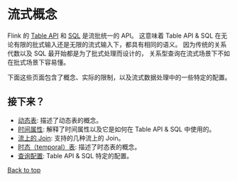 # 流式概念

Flink 的 [Table API](https://ci.apache.org/projects/flink/flink-docs-release-1.12/zh/dev/table/tableApi.html) 和 [SQL](https://ci.apache.org/projects/flink/flink-docs-release-1.12/zh/dev/table/sql/) 是流批统一的 API。 这意味着 Table API & SQL 在无论有限的批式输入还是无限的流式输入下，都具有相同的语义。 因为传统的关系代数以及 SQL 最开始都是为了批式处理而设计的， 关系型查询在流式场景下不如在批式场景下容易懂。

下面这些页面包含了概念、实际的限制，以及流式数据处理中的一些特定的配置。

## 接下来？

- [动态表](https://ci.apache.org/projects/flink/flink-docs-release-1.12/zh/dev/table/streaming/dynamic_tables.html): 描述了动态表的概念。
- [时间属性](https://ci.apache.org/projects/flink/flink-docs-release-1.12/zh/dev/table/streaming/time_attributes.html): 解释了时间属性以及它是如何在 Table API & SQL 中使用的。
- [流上的 Join](https://ci.apache.org/projects/flink/flink-docs-release-1.12/zh/dev/table/streaming/joins.html): 支持的几种流上的 Join。
- [时态（temporal）表](https://ci.apache.org/projects/flink/flink-docs-release-1.12/zh/dev/table/streaming/versioned_tables.html): 描述了时态表的概念。
- [查询配置](https://ci.apache.org/projects/flink/flink-docs-release-1.12/zh/dev/table/streaming/query_configuration.html): Table API & SQL 特定的配置。

[ Back to top](https://ci.apache.org/projects/flink/flink-docs-release-1.12/zh/dev/table/streaming/#top)